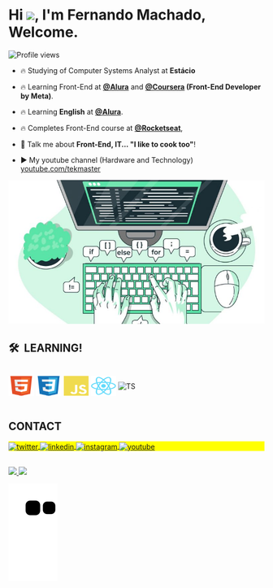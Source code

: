 <h1>Hi <img src="https://raw.githubusercontent.com/kaueMarques/kaueMarques/master/hi.gif" height="30px">, I'm Fernando Machado, Welcome.</h1>
<p> <img src="https://komarev.com/ghpvc/?username=fmachadoweb&color=yellow" alt="Profile views" /> </p>

- 🔥 Studying of Computer Systems Analyst at **Estácio**

- 🔥 Learning Front-End at **<a href="https://github.com/alura">@Alura</a>** and **<a href="https://github.com/coursera">@Coursera</a> (Front-End Developer by Meta)**.

- 🔥 Learning **English** at **<a href="https://github.com/alura">@Alura</a>**.

- 🔥 Completes Front-End course at **<a href="https://github.com/rocketseat">@Rocketseat**</a>,

- 💬 Talk me about **Front-End, IT... "I like to cook too"**!

- ▶️ My youtube channel (Hardware and Technology) [youtube.com/tekmaster](https://youtube.com/tekmaster)


<img src="https://github.com/fmachadoweb/fmachadoweb/blob/main/149240312-ecacc2d6-f690-44bd-9711-9567679d5f73.jpg?raw=true">

<br>

## 🛠 &nbsp;LEARNING!

<div style="display: inline_block"><br>
 <img align="center" alt="HTML" height="40" width="50" src="https://raw.githubusercontent.com/devicons/devicon/master/icons/html5/html5-original.svg">
 <img align="center" alt="CSS" height="40" width="50" src="https://raw.githubusercontent.com/devicons/devicon/master/icons/css3/css3-original.svg">
 <img align="center" alt="JS" height="40" width="50" src="https://raw.githubusercontent.com/devicons/devicon/master/icons/javascript/javascript-plain.svg">
 <img align="center" alt="React" height="40" width="50" src="https://raw.githubusercontent.com/devicons/devicon/master/icons/react/react-original.svg">
 <img align="center" alt="TS" height="40" width="50" src="https://cdn.jsdelivr.net/gh/devicons/devicon/icons/typescript/typescript-original.svg">
</div>

<br>


## CONTACT

<p align="left" style="background:yellow">
<a href="https://twitter.com/fmachadoweb" target="_blank">
  <img align="center" src="https://img.shields.io/badge/-fmachadoweb-05122A?style=flat&logo=twitter" alt="twitter"/>  
</a>
<a href="https://linkedin.com/in/fmachadoweb" target="_blank">
  <img align="center" src="https://img.shields.io/badge/-fmachadoweb-05122A?style=flat&logo=linkedin" alt="linkedin"/>
</a>
<a href="https://instagram.com/tekbrs" target="_blank">
 <img align="center" src="https://img.shields.io/badge/-tekbrs-05122A?style=flat&logo=instagram" alt="instagram"/>
</a>
<a href="https://youtube.com/tekmaster" target="_blank">
 <img align="center" src="https://img.shields.io/badge/-tekmaster-05122A?style=flat&logo=youtube" alt="youtube"/>
</a>
</p>

<br>


<div>
  <a href="https://github.com/carlosdancr">
  <img height="160em" src="https://github-readme-stats.vercel.app/api?username=fmachadoweb&show_icons=true&theme=react&include_all_commits=true&count_private=true&border_radius=8&hide_border=true&bg_color=2D333B"/>
  <img height="160em" src="https://github-readme-stats.vercel.app/api/top-langs/?username=fmachadoweb&layout=compact&langs_count=7&theme=react&border_radius=8&hide_border=true&bg_color=2D333B"/>
</div>

![Snake animation](https://github.com/fmachadoweb/fmachadoweb/blob/output/github-contribution-grid-snake.svg)
  
<br>
